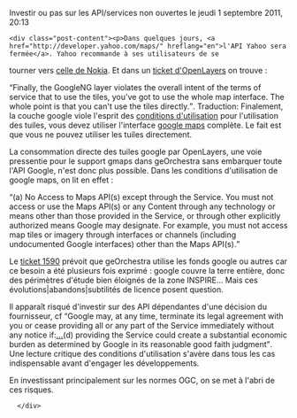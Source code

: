 Investir ou pas sur les API/services non ouvertes le jeudi  1 septembre 2011, 20:13
    
        
    <div class="post-content"><p>Dans quelques jours, <a href="http://developer.yahoo.com/maps/" hreflang="en">l'API Yahoo sera fermée</a>. Yahoo recommande à ses utilisateurs de se
tourner vers <a href="http://api.maps.ovi.com/" hreflang="en">celle de
Nokia</a>. Et dans un <a href="http://trac.osgeo.org/openlayers/ticket/3481" hreflang="en">ticket d'OpenLayers</a> on trouve :</p>
<p><q>Finally, the GoogleNG layer violates the overall intent of the terms of
service that to use the tiles, you've got to use the whole map interface. The
whole point is that you can't use the tiles directly.</q>. Traduction:
Finalement, la couche google viole l'esprit des <a href="http://code.google.com/intl/fr-FR/apis/maps/terms.html" hreflang="en">conditions d'utilisation</a> pour l'utilisation des tuiles, vous devez
utiliser l'interface <a href="google%20maps" title="google maps">google
maps</a> complète. Le fait est que vous ne pouvez utiliser les tuiles
directement.</p>
<p>La consommation directe des tuiles google par OpenLayers, une voie
pressentie pour le support gmaps dans geOrchestra sans embarquer toute l'API
Google, n'est donc plus possible. Dans les conditions d'utilisation de google
maps, on lit en effet :</p>
<p><q>(a) No Access to Maps API(s) except through the Service. You must not
access or use the Maps API(s) or any Content through any technology or means
other than those provided in the Service, or through other explicitly
authorized means Google may designate. For example, you must not access map
tiles or imagery through interfaces or channels (including undocumented Google
interfaces) other than the Maps API(s).</q></p>
<p>Le <a href="http://csm-bretagne.fr/redmine/issues/1590" hreflang="fr">ticket
1590</a> prévoit que geOrchestra utilise les fonds google ou autres car ce
besoin a été plusieurs fois exprimé : google couvre la terre entière, donc
des périmètres d'étude bien éloignés de la zone INSPIRE... Mais ces
évolutions|abandons|subtilités de licence posent question.</p>
<p>Il apparaît risqué d'investir sur des API dépendantes d'une décision du
fournisseur, cf <q>Google may, at any time, terminate its legal agreement with
you or cease providing all or any part of the Service immediately without any
notice if:<a href="..." title="...">...</a>(d) providing the Service could
create a substantial economic burden as determined by Google in its reasonable
good faith judgment</q>. Une lecture critique des conditions d'utilisation
s'avère dans tous les cas indispensable avant d'engager les développements.</p>
<p>En investissant principalement sur les normes OGC, on se met à l'abri de ces
risques.</p></div>

      </div>